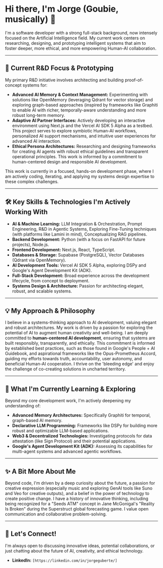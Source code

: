 # Hi there, I'm Jorge (Goubie, musically) 👋

I'm a software developer with a strong full-stack background, now intensely focused on the Artificial Intelligence field. My current work centers on researching, designing, and prototyping intelligent systems that aim to foster deeper, more ethical, and more empowering Human-AI collaboration.

---

## 🔬 Current R&D Focus & Prototyping

My primary R&D initiative involves architecting and building proof-of-concept systems for:

* **Advanced AI Memory & Context Management:** Experimenting with solutions like OpenMemory (leveraging Qdrant for vector storage) and exploring graph-based approaches (inspired by frameworks like Graphiti to enable AI with richer, temporally-aware understanding and more robust long-term memory.
* **Adaptive AI Partner Interfaces:** Actively developing an interactive environment using Next.js and the Vercel AI SDK 5 Alpha as a testbed. This project serves to explore symbiotic Human-AI workflows, personalized AI support mechanisms, and intuitive user experiences for advanced AI interaction.
* **Ethical Persona Architectures:** Researching and designing frameworks for creating AI agents with robust ethical guidelines and transparent operational principles. This work is informed by a commitment to human-centered design and responsible AI development.

This work is currently in a focused, hands-on development phase, where I am actively coding, iterating, and applying my systems design expertise to these complex challenges.

---

## 🛠️ Key Skills & Technologies I'm Actively Working With

* **AI & Machine Learning:** LLM Integration & Orchestration, Prompt Engineering, R&D in Agentic Systems, Exploring Fine-Tuning techniques (with platforms like Lamini in mind), Conceptualizing RAG pipelines.
* **Backend Development:** Python (with a focus on FastAPI for future projects), Node.js.
* **Frontend Development:** Next.js, React, TypeScript.
* **Databases & Storage:** Supabase (PostgreSQL), Vector Databases (Qdrant via OpenMemory).
* **AI Development Tools:** Vercel AI SDK 5 Alpha, exploring DSPy and Google's Agent Development Kit (ADK).
* **Full-Stack Development:** Broad experience across the development lifecycle, from concept to deployment.
* **Systems Design & Architecture:** Passion for architecting elegant, robust, and scalable systems.

---

## 💡 My Approach & Philosophy

I believe in a systems-thinking approach to AI development, valuing elegant and robust architectures. My work is driven by a passion for exploring the potential of AI to augment human creativity and well-being. I am deeply committed to **human-centered AI development**, ensuring that systems are built responsibly, transparently, and ethically. This commitment is informed by established best practices, such as those found in Google's People + AI Guidebook, and aspirational frameworks like the Opus-Prometheus Accord, guiding my efforts towards truth, accountability, user autonomy, and beneficial Human-AI cooperation. I thrive on the 'bleeding edge' and enjoy the challenge of co-creating solutions in uncharted territory.

---

## 🌱 What I'm Currently Learning & Exploring

Beyond my core development work, I'm actively deepening my understanding of:

* **Advanced Memory Architectures:** Specifically Graphiti for temporal, graph-based AI memory.
* **Declarative LLM Programming:** Frameworks like DSPy for building more robust and optimizable LLM-based applications.
* **Web3 & Decentralized Technologies:** Investigating protocols for data attestation (like Sign Protocol) and their potential applications.
* **Google's Agent Development Kit (ADK):** Assessing its capabilities for multi-agent systems and advanced agentic workflows.

---

## ✨ A Bit More About Me

Beyond code, I'm driven by a deep curiosity about the future, a passion for creative expression (especially music and exploring GenAI tools like Suno and Veo for creative outputs), and a belief in the power of technology to create positive change. I have a history of innovative thinking, including being recognized for a "Seeds ATM" concept in Jane McGonigal's "Reality Is Broken" during the Superstruct global forecasting game. I value open communication and collaborative problem-solving.

---

## 🤝 Let's Connect!

I'm always open to discussing innovative ideas, potential collaborations, or just chatting about the future of AI, creativity, and ethical technology.

* **LinkedIn:** `[https://linkedin.com/in/jorgeguberte/]`
